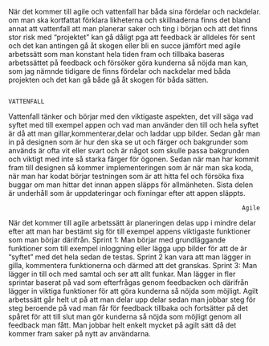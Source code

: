 ﻿När det kommer till agile och vattenfall har båda sina fördelar och nackdelar. om man ska kortfattat förklara likheterna och skillnaderna finns det bland annat att vattenfall att man planerar saker och ting i början och att det finns stor risk med “projektet” kan gå dåligt pga att feedback är alldeles för sent och det kan antingen gå åt skogen eller bli en succe jämfört med agile arbetssätt som man konstant hela tiden fram och tillbaka baseras arbetssättet på feedback och försöker göra kunderna så nöjda man kan, som jag nämnde tidigare de finns fördelar och nackdelar med båda projekten och det kan gå både gå åt skogen för båda sätten. 

                                                                 VATTENFALL
Vattenfall tänker och börjar med den viktigaste aspekten, det vill säga vad syftet med till exempel appen och vad man använder den till och hela syftet är då att man gillar,kommenterar,delar och laddar upp bilder. Sedan går man in på designen som är hur den ska se ut och färger och bakgrunder som används är ofta vit eller svart och är något som skulle passa bakgrunden och viktigt med inte så starka färger för ögonen. Sedan när man har kommit fram till designen så kommer implementeringen som är när man ska koda, när man har kodat börjar testningen som är att hitta fel och försöka fixa buggar om man hittar det innan appen släpps för allmänheten. Sista delen är underhåll som är uppdateringar och fixningar efter att appen släppts. 


                                                                     Agile
När det kommer till agile arbetssätt är planeringen delas upp i mindre delar efter att man har bestämt sig för till exempel appens viktigaste funktioner som man börjar därifrån. Sprint 1: Man börjar med grundläggande funktioner som till exempel inloggning eller lägga upp bilder för att de är “syftet” med det hela sedan de testas. Sprint 2 kan vara att man lägger in gilla, kommentera funktionerna och därmed att det granskas. Sprint 3: Man lägger in till och med samtal och ser att allt funkar. Man lägger in fler sprintar baserat på vad som efterfrågas genom feedbacken och därifrån lägger in viktiga funktioner för att göra kunderna så nöjda som möjligt. Agilt arbetssätt går helt ut på att man delar upp delar sedan man jobbar steg för steg beroende på vad man får för feedback tillbaka och fortsätter på det spåret för att till slut man gör kunderna så nöjda som möjligt genom all feedback man fått. Man jobbar helt enkelt mycket på agilt sätt då det kommer fram saker på nytt av användarna.

